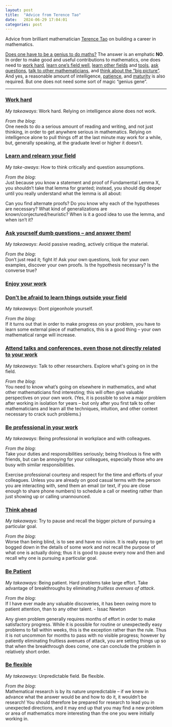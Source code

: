 ```yaml
---
layout: post
title:  "Advice from Terence Tao"
date:   2024-06-29 17:04:01
categories: post
---
```

Advice from brilliant mathematician [Terence Tao](https://en.wikipedia.org/wiki/Terence_Tao) on building a career in mathematics.
<!--more-->


[Does one have to be a genius to do maths?](https://terrytao.wordpress.com/career-advice/does-one-have-to-be-a-genius-to-do-maths/)
The answer is an emphatic **NO**. In order to make good and useful contributions to mathematics, one does need to [work hard](https://terrytao.wordpress.com/career-advice/work-hard/), [learn one’s field well](https://terrytao.wordpress.com/career-advice/learn-and-relearn-your-field/), [learn other fields](https://terrytao.wordpress.com/career-advice/dont-be-afraid-to-learn-things-outside-your-field/) and [tools](https://terrytao.wordpress.com/career-advice/learn-the-power-of-other-mathematicians-tools/), [ask questions](https://terrytao.wordpress.com/career-advice/ask-yourself-dumb-questions-and-answer-them/), [talk to other mathematicians](https://terrytao.wordpress.com/career-advice/attend-talks-and-conferences-even-those-not-directly-related-to-your-work/), and [think about the “big picture”](https://terrytao.wordpress.com/career-advice/think-ahead/). And yes, a reasonable amount of intelligence, [patience](https://terrytao.wordpress.com/career-advice/be-patient/), and [maturity](https://terrytao.wordpress.com/career-advice/be-professional-in-your-work/) is also required. But one does not need some sort of magic “genius gene”.

-----

### [Work hard](https://terrytao.wordpress.com/career-advice/work-hard/)

*My takeaways*: Work hard. Relying on intelligence alone does not work.

*From the blog*: \
One needs to do a serious amount of reading and writing, and not just thinking, in order to get anywhere serious in mathematics. Relying on intelligence alone to pull things off at the last minute may work for a while, but, generally speaking, at the graduate level or higher it doesn’t.

### [Learn and relearn your field](https://terrytao.wordpress.com/career-advice/learn-and-relearn-your-field/)

*My take-aways*: How to think critically and question assumptions.

*From the blog*: \
Just because you know a statement and proof of Fundamental Lemma X, you shouldn’t take that lemma for granted; instead, you should dig deeper until you really understand what the lemma is all about:

Can you find alternate proofs? 
Do you know why each of the hypotheses are necessary?
What kind of generalizations are known/conjectured/heuristic?
When is it a good idea to use the lemma, and when isn’t it?

### [Ask yourself dumb questions – and answer them!](https://terrytao.wordpress.com/career-advice/ask-yourself-dumb-questions-and-answer-them/)

*My takeaways*: Avoid passive reading, actively critique the material.

*From the blog*: \
Don’t just read it; fight it! Ask your own questions, look for your own examples, discover your own proofs. Is the hypothesis necessary? Is the converse true? 

### [Enjoy your work](https://terrytao.wordpress.com/career-advice/enjoy-your-work/)

### [Don’t be afraid to learn things outside your field](https://terrytao.wordpress.com/career-advice/dont-be-afraid-to-learn-things-outside-your-field/)

*My takeaways*: Dont pigeonhole yourself.

*From the blog*: \
If it turns out that in order to make progress on your problem, you have to learn some external piece of mathematics, this is a good thing – your own mathematical range will increase.

### [Attend talks and conferences, even those not directly related to your work](https://terrytao.wordpress.com/career-advice/attend-talks-and-conferences-even-those-not-directly-related-to-your-work/)

*My takeaways*: Talk to other researchers. Explore what's going on in the field.

*From the blog*: \
You need to know what’s going on elsewhere in mathematics, and what other mathematicians find interesting; this will often give valuable perspectives on your own work. (Yes, it is possible to solve a major problem after working in isolation for years – but only after you first talk to other mathematicians and learn all the techniques, intuition, and other context necessary to crack such problems.)


### [Be professional in your work](https://terrytao.wordpress.com/career-advice/be-professional-in-your-work/)

*My takeaways*: Being professional in workplace and with colleagues.

*From the blog*: \
Take your duties and responsibilities seriously; being frivolous is fine with friends, but can be annoying for your colleagues, especially those who are busy with similar responsibilities.

Exercise professional courtesy and respect for the time and efforts of your colleagues.  Unless you are already on good casual terms with the person you are interacting with, send them an email (or text, if you are close enough to share phone numbers) to schedule a call or meeting rather than just showing up or calling unannounced.

### [Think ahead](https://terrytao.wordpress.com/career-advice/think-ahead/)

*My takeaways*: Try to pause and recall the bigger picture of pursuing a particular goal.

*From the blog*: \
Worse than being blind, is to see and have no vision.
It is really easy to get bogged down in the details of some work and not recall the purpose of what one is actually doing; thus it is good to pause every now and then and recall why one is pursuing a particular goal.

### [Be Patient](https://terrytao.wordpress.com/career-advice/be-patient/)

*My takeaways*: Being patient. Hard problems take large effort. Take advantage of breakthroughs by eliminating *fruitless avenues of attack*.

*From the blog*: \
If I have ever made any valuable discoveries, it has been owing more to patient attention, than to any other talent. - Issac Newton

Any given problem generally requires months of effort in order to make satisfactory progress.  While it is possible for routine or unexpectedly easy problems to fall within weeks, this is the exception rather than the rule. Thus it is not uncommon for months to pass with no visible progress; however by patiently eliminating fruitless avenues of attack, you are setting things up so that when the breakthrough does come, one can conclude the problem in relatively short order. 

### [Be flexible](https://terrytao.wordpress.com/career-advice/be-flexible/)

*My takeaways*: Unpredictable field. Be flexible.

*From the blog*: \
Mathematical research is by its nature unpredictable – if we knew in advance what the answer would be and how to do it, it wouldn’t be research! You should therefore be prepared for research to lead you in unexpected directions, and it may end up that you may find a new problem or area of mathematics more interesting than the one you were initially working in.